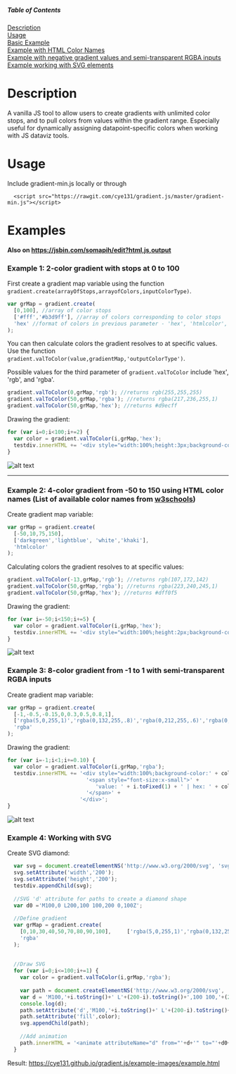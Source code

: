 ##### Table of Contents  
[Description](#description)  
[Usage](#usage)  
[Basic Example](#example-1-2-color-gradient-with-stops-at-0-to-100)  
[Example with HTML Color Names](#example-2-4-color-gradient-from--50-to-150-using-html-color-names-list-of-available-color-names-from-w3schools)  
[Example with negative gradient values and semi-transparent RGBA inputs](#example-3-8-color-gradient-from--1-to-1-with-semi-transparent-rgba-inputs)  
[Example working with SVG elements](#example-4-working-with-svg)


# Description
A vanilla JS tool to allow users to create gradients with unlimited color stops, and to pull colors from values within the gradient range. Especially useful for dynamically assigning datapoint-specific colors when working with JS dataviz tools.

# Usage
Include gradient-min.js locally or through
```
  <script src="https://rawgit.com/cye131/gradient.js/master/gradient-min.js"></script>
```


# Examples

**Also on https://jsbin.com/somapih/edit?html,js,output**

### Example 1: 2-color gradient with stops at 0 to 100

First create a gradient map variable using the function `gradient.create(arrayOfStops,arrayofColors,inputColorType)`.

```javascript
var grMap = gradient.create(
  [0,100], //array of color stops
  ['#fff','#b3d9ff'], //array of colors corresponding to color stops
  'hex' //format of colors in previous parameter - 'hex', 'htmlcolor', 'rgb', or 'rgba'
);
```
You can then calculate colors the gradient resolves to at specific values. Use the function `gradient.valToColor(value,gradientMap,'outputColorType')`.

Possible values for the third parameter of `gradient.valToColor` include 'hex', 'rgb', and 'rgba'.

```javascript
gradient.valToColor(0,grMap,'rgb'); //returns rgb(255,255,255)
gradient.valToColor(50,grMap,'rgba'); //returns rgba(217,236,255,1)
gradient.valToColor(50,grMap,'hex'); //returns #d9ecff
```
Drawing the gradient:
```javascript
for (var i=0;i<100;i+=2) {
  var color = gradient.valToColor(i,grMap,'hex');
  testdiv.innerHTML += '<div style="width:100%;height:3px;background-color:' + color + '"></div>';
}
```
![alt text](https://raw.githubusercontent.com/cye131/gradient.js/master/example-images/ex1.png)

---

### Example 2: 4-color gradient from -50 to 150 using HTML color names (List of available color names from [w3schools](https://www.w3schools.com/cssref/css_colors.asp))

Create gradient map variable:
```javascript
var grMap = gradient.create(
  [-50,10,75,150],
  ['darkgreen','lightblue', 'white','khaki'],
  'htmlcolor'
);
```
Calculating colors the gradient resolves to at specific values:
```javascript
gradient.valToColor(-13,grMap,'rgb'); //returns rgb(107,172,142)
gradient.valToColor(50,grMap,'rgba'); //returns rgba(223,240,245,1)
gradient.valToColor(50,grMap,'hex'); //returns #dff0f5
```
Drawing the gradient:
```javascript
for (var i=-50;i<150;i+=5) {
  var color = gradient.valToColor(i,grMap,'hex');
  testdiv.innerHTML += '<div style="width:100%;height:2px;background-color:' + color + '"></div>';
}
```
![alt text](https://raw.githubusercontent.com/cye131/gradient.js/master/example-images/ex2.png)

### Example 3: 8-color gradient from -1 to 1 with semi-transparent RGBA inputs

Create gradient map variable:
```javascript
var grMap = gradient.create(
  [-1,-0.5,-0.15,0,0.3,0.5,0.8,1],
  ['rgba(5,0,255,1)','rgba(0,132,255,.8)','rgba(0,212,255,.6)','rgba(0,255,204,.5)','rgba(253,255,53,.4)','rgba(255,160,0,.5)','rgba(255,50,0,.8)','rgba(255,0,122,1)'],
  'rgba'
);
```
Drawing the gradient:
```javascript
for (var i=-1;i<1;i+=0.10) {
  var color = gradient.valToColor(i,grMap,'rgba');
  testdiv.innerHTML += '<div style="width:100%;background-color:' + color + '">'+
                         '<span style="font-size:x-small">' + 
                            'value: ' + i.toFixed(1) + ' | hex: ' + color +
                         '</span>' + 
                       '</div>';
}
```
![alt text](https://raw.githubusercontent.com/cye131/gradient.js/master/example-images/ex3.png)


### Example 4: Working with SVG

Create SVG diamond:
```javascript
  var svg = document.createElementNS('http://www.w3.org/2000/svg', 'svg');
  svg.setAttribute('width','200');
  svg.setAttribute('height','200');
  testdiv.appendChild(svg);
  
  //SVG 'd' attribute for paths to create a diamond shape
  var d0 ='M100,0 L200,100 100,200 0,100Z';
  
  //Define gradient
  var grMap = gradient.create(
    [0,10,30,40,50,70,80,90,100],     ['rgba(5,0,255,1)','rgba(0,132,255,.8)','rgba(0,212,255,.6)','rgba(0,255,204,.5)','rgba(253,255,53,.4)','rgba(255,160,0,.5)','rgba(255,50,0,.8)','rgba(255,0,122,1)','rgba(255,255,255,1)'],
    'rgba'
  );
  
  
  //Draw SVG
  for (var i=0;i<=100;i+=1) {
    var color = gradient.valToColor(i,grMap,'rgba');
    
    var path = document.createElementNS('http://www.w3.org/2000/svg', 'path');
    var d = 'M100,'+i.toString()+' L'+(200-i).toString()+',100 100,'+(200-i).toString()+' '+i.toString()+',100Z';
    console.log(d);
    path.setAttribute('d','M100,'+i.toString()+' L'+(200-i).toString()+',100 100,'+(200-i).toString()+' ' + i + ',100Z');
    path.setAttribute('fill',color);
    svg.appendChild(path);
    
    //Add animation
    path.innerHTML = '<animate attributeName="d" from="'+d+'" to="'+d0+'" dur="30s" fill="freeze" repeatCount="indefinite" />';
  }
```
Result:
https://cye131.github.io/gradient.js/example-images/example.html
